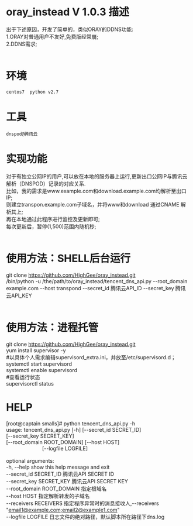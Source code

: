 # oray_instead V 1.0.3 描述
出于下述原因，开发了简单的，类似ORAY的DDNS功能:<br/>
1.ORAY对普通用户不友好,免费版经常崩;<br/>
2.DDNS需求;<br/><br/>
# 环境
    centos7  python v2.7 
# 工具
    dnspod@腾讯云
# 实现功能
对于有独立公网IP的用户,可以放在本地的服务器上运行,更新出口公网IP与腾讯云解析（DNSPOD）记录的对应关系.<br/>
比如，我的需求是www.example.com和download.example.com均解析至出口IP;<br/>
则建立transpon.example.com子域名，并将www和download 通过CNAME 解析其上;<br/>
再在本地通过此程序进行监控及更新即可;<br/>
每次更新后，暂停(1,500)范围内随机秒;<br/>
<br/>
# 使用方法：SHELL后台运行
git clone https://github.com/HighGee/oray_instead.git <br/>
/bin/python -u /the/path/to/oray_instead/tencent_dns_api.py --root_domain example.com --host transpond --secret_id 腾讯云API_ID --secret_key 腾讯云API_KEY <br/><br/>
# 使用方法：进程托管
git clone https://github.com/HighGee/oray_instead.git <br/>
yum install supervisor -y<br/>
#以具体个人需求编辑supervisord_extra.ini，并放至/etc/supervisord.d；<br/>
systemctl start supervisord <br/>
systemctl enable supervisord <br/>
#查看运行状态<br/>
supervisorctl status<br/>

# HELP
[root@captain smalls]# python tencent_dns_api.py -h<br/>
usage: tencent_dns_api.py [-h] [--secret_id SECRET_ID]<br/>
                          [--secret_key SECRET_KEY]<br/>
                          [--root_domain ROOT_DOMAIN] [--host HOST]<br/>
                          [--logfile LOGFILE]<br/>
<br/>
optional arguments:<br/>
  -h, --help            show this help message and exit<br/>
  --secret_id   SECRET_ID   腾讯云API SECRET ID<br/>
  --secret_key  SECRET_KEY  腾讯云API SECRET KEY<br/>
  --root_domain ROOT_DOMAIN 指定根域名<br/>
  --host        HOST        指定解析转发的子域名<br/>
  --receivers   RECEIVERS   指定程序异常时的消息接收人,--receivers "email1@example.com;email2@example1.com" <br/>
  --logfile     LOGFILE     日志文件的绝对路径，默认脚本所在路径下dns.log
